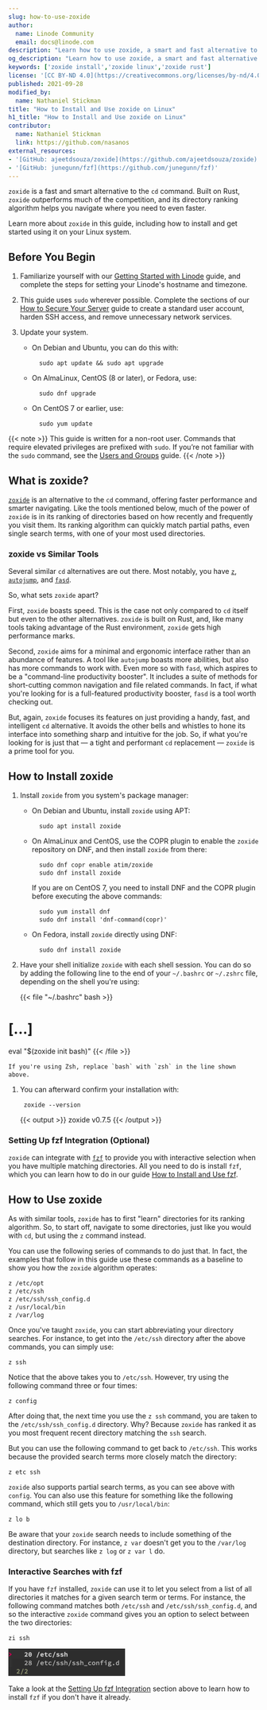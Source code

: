 ```yaml
---
slug: how-to-use-zoxide
author:
  name: Linode Community
  email: docs@linode.com
description: "Learn how to use zoxide, a smart and fast alternative to cd. It ranks your most frequently used directories and matches them on minimal keywords for more efficient navigating."
og_description: "Learn how to use zoxide, a smart and fast alternative to cd. It ranks your most frequently used directories and matches them on minimal keywords for more efficient navigating."
keywords: ['zoxide install','zoxide linux','zoxide rust']
license: '[CC BY-ND 4.0](https://creativecommons.org/licenses/by-nd/4.0)'
published: 2021-09-28
modified_by:
  name: Nathaniel Stickman
title: "How to Install and Use zoxide on Linux"
h1_title: "How to Install and Use zoxide on Linux"
contributor:
  name: Nathaniel Stickman
  link: https://github.com/nasanos
external_resources:
- '[GitHub: ajeetdsouza/zoxide](https://github.com/ajeetdsouza/zoxide)'
- '[GitHub: junegunn/fzf](https://github.com/junegunn/fzf)'
---
```


`zoxide` is a fast and smart alternative to the `cd` command. Built on Rust, `zoxide` outperforms much of the competition, and its directory ranking algorithm helps you navigate where you need to even faster.

Learn more about `zoxide` in this guide, including how to install and get started using it on your Linux system.

## Before You Begin

1. Familiarize yourself with our [Getting Started with Linode](/docs/getting-started/) guide, and complete the steps for setting your Linode's hostname and timezone.

1. This guide uses `sudo` wherever possible. Complete the sections of our [How to Secure Your Server](/docs/security/securing-your-server/) guide to create a standard user account, harden SSH access, and remove unnecessary network services.

1. Update your system.

    - On Debian and Ubuntu, you can do this with:

            sudo apt update && sudo apt upgrade

    - On AlmaLinux, CentOS (8 or later), or Fedora, use:

            sudo dnf upgrade

    - On CentOS 7 or earlier, use:

            sudo yum update

{{< note >}}
This guide is written for a non-root user. Commands that require elevated privileges are prefixed with `sudo`. If you’re not familiar with the `sudo` command, see the [Users and Groups](/docs/tools-reference/linux-users-and-groups/) guide.
{{< /note >}}

## What is zoxide?

[`zoxide`](https://github.com/ajeetdsouza/zoxide) is an alternative to the `cd` command, offering faster performance and smarter navigating. Like the tools mentioned below, much of the power of `zoxide` is in its ranking of directories based on how recently and frequently you visit them. Its ranking algorithm can quickly match partial paths, even single search terms, with one of your most used directories.

### zoxide vs Similar Tools

Several similar `cd` alternatives are out there. Most notably, you have [`z`](https://github.com/rupa/z), [`autojump`](https://github.com/wting/autojump), and [`fasd`](https://github.com/clvv/fasd).

So, what sets `zoxide` apart?

First, `zoxide` boasts speed. This is the case not only compared to `cd` itself but even to the other alternatives. `zoxide` is built on Rust, and, like many tools taking advantage of the Rust environment, `zoxide` gets high performance marks.

Second, `zoxide` aims for a minimal and ergonomic interface rather than an abundance of features. A tool like `autojump` boasts more abilities, but also has more commands to work with. Even more so with `fasd`, which aspires to be a "command-line productivity booster". It includes a suite of methods for short-cutting common navigation and file related commands. In fact, if what you're looking for is a full-featured productivity booster, `fasd` is a tool worth checking out.

But, again, `zoxide` focuses its features on just providing a handy, fast, and intelligent `cd` alternative. It avoids the other bells and whistles to hone its interface into something sharp and intuitive for the job. So, if what you're looking for is just that — a tight and performant `cd` replacement — `zoxide` is a prime tool for you.

## How to Install zoxide

1. Install `zoxide` from you system's package manager:

    - On Debian and Ubuntu, install `zoxide` using APT:

            sudo apt install zoxide

    - On AlmaLinux and CentOS, use the COPR plugin to enable the `zoxide` repository on DNF, and then install `zoxide` from there:

            sudo dnf copr enable atim/zoxide
            sudo dnf install zoxide

        If you are on CentOS 7, you need to install DNF and the COPR plugin before executing the above commands:

            sudo yum install dnf
            sudo dnf install 'dnf-command(copr)'

    - On Fedora, install `zoxide` directly using DNF:

            sudo dnf install zoxide

1. Have your shell initialize `zoxide` with each shell session. You can do so by adding the following line to the end of your `~/.bashrc` or `~/.zshrc` file, depending on the shell you're using:

    {{< file "~/.bashrc" bash >}}
# [...]

eval "$(zoxide init bash)"
    {{< /file >}}

    If you're using Zsh, replace `bash` with `zsh` in the line shown above.

1. You can afterward confirm your installation with:

        zoxide --version

    {{< output >}}
zoxide v0.7.5
    {{< /output >}}

### Setting Up fzf Integration (Optional)

`zoxide` can integrate with [`fzf`](https://github.com/junegunn/fzf) to provide you with interactive selection when you have multiple matching directories. All you need to do is install `fzf`, which you can learn how to do in our guide [How to Install and Use fzf](/docs/guides/how-to-use-fzf).

## How to Use zoxide

As with similar tools, `zoxide` has to first "learn" directories for its ranking algorithm. So, to start off, navigate to some directories, just like you would with `cd`, but using the `z` command instead.

You can use the following series of commands to do just that. In fact, the examples that follow in this guide use these commands as a baseline to show you how the `zoxide` algorithm operates:

    z /etc/opt
    z /etc/ssh
    z /etc/ssh/ssh_config.d
    z /usr/local/bin
    z /var/log

Once you've taught `zoxide`, you can start abbreviating your directory searches. For instance, to get into the `/etc/ssh` directory after the above commands, you can simply use:

    z ssh

Notice that the above takes you to `/etc/ssh`. However, try using the following command three or four times:

    z config

After doing that, the next time you use the `z ssh` command, you are taken to the `/etc/ssh/ssh_config.d` directory. Why? Because `zoxide` has ranked it as you most frequent recent directory matching the `ssh` search.

But you can use the following command to get back to `/etc/ssh`. This works because the provided search terms more closely match the directory:

    z etc ssh

`zoxide` also supports partial search terms, as you can see above with `config`. You can also use this feature for something like the following command, which still gets you to `/usr/local/bin`:

    z lo b

Be aware that your `zoxide` search needs to include something of the destination directory. For instance, `z var` doesn't get you to the `/var/log` directory, but searches like `z log` or `z var l` do.

### Interactive Searches with fzf

If you have `fzf` installed, `zoxide` can use it to let you select from a list of all directories it matches for a given search term or terms. For instance, the following command matches both `/etc/ssh` and `/etc/ssh/ssh_config.d`, and so the interactive `zoxide` command gives you an option to select between the two directories:

    zi ssh

![zoxide uses fzf for interactive selection](zoxide-interactive-selection.png)

Take a look at the [Setting Up fzf Integration](/docs/guides/how-to-use-zoxide/#setting-up-fzf-integration-optional) section above to learn how to install `fzf` if you don't have it already.

